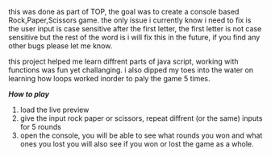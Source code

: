 this was done as part of TOP, the goal was to create a console based Rock,Paper,Scissors game.
the only issue i currently know i need to fix is the user input is case sensitive after the first letter, the first letter is not case sensitive but the rest of the word is
i will fix this in the future, if you find any other bugs please let me know.

this project helped me learn diffrent parts of java script, working with functions was fun yet challanging.
i also dipped my toes into the water on learning how loops worked inorder to paly the game 5 times.

***********How to play***********
1) load the live preview
2) give the input rock paper or scissors, repeat diffrent (or the same) inputs for 5 rounds
3) open the console, you will be able to see what rounds you won and what ones you lost
  you will also see if you won or lost the game as a whole.
